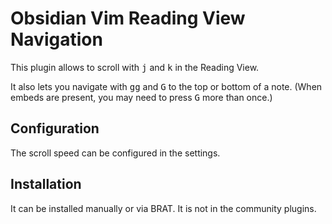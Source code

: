 # Obsidian Vim Reading View Navigation

This plugin allows to scroll with <kbd>j</kbd> and <kbd>k</kbd> in the Reading View.

It also lets you navigate with <kbd>gg</kbd> and <kbd>G</kbd> to the top or bottom of a note. (When embeds are present, you may need to press <kbd>G</kbd> more than once.)

## Configuration

The scroll speed can be configured in the settings.

## Installation

It can be installed manually or via BRAT. It is not in the community plugins.
